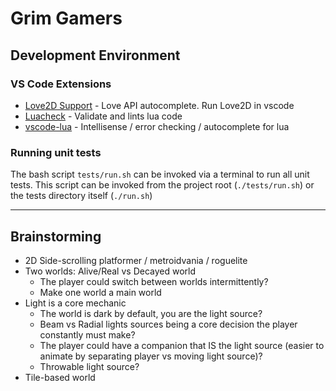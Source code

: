# Grim Gamers

## Development Environment

### VS Code Extensions

- [Love2D Support](https://marketplace.visualstudio.com/items?itemName=pixelbyte-studios.pixelbyte-love2d) - Love API autocomplete. Run Love2D in vscode
- [Luacheck](https://marketplace.visualstudio.com/items?itemName=rog2.luacheck) - Validate and lints lua code
- [vscode-lua](https://marketplace.visualstudio.com/items?itemName=trixnz.vscode-lua) - Intellisense / error checking / autocomplete for lua

### Running unit tests

The bash script `tests/run.sh` can be invoked via a terminal to run all unit tests. This script can be invoked from the project root (`./tests/run.sh`) or the tests directory itself (`./run.sh`)

---

## Brainstorming

- 2D Side-scrolling platformer / metroidvania / roguelite
- Two worlds: Alive/Real vs Decayed world
  - The player could switch between worlds intermittently?
  - Make one world a main world
- Light is a core mechanic
  - The world is dark by default, you are the light source?
  - Beam vs Radial lights sources being a core decision the player constantly must make?
  - The player could have a companion that IS the light source (easier to animate by separating player vs moving light source)?
  - Throwable light source?
- Tile-based world
